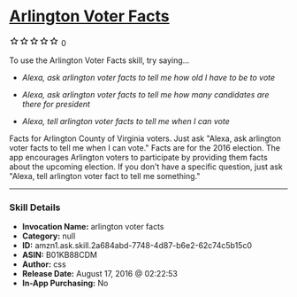 # [Arlington Voter Facts](http://alexa.amazon.com/#skills/amzn1.ask.skill.2a684abd-7748-4d87-b6e2-62c74c5b15c0)
![0 stars](../../images/ic_star_border_black_18dp_1x.png)![0 stars](../../images/ic_star_border_black_18dp_1x.png)![0 stars](../../images/ic_star_border_black_18dp_1x.png)![0 stars](../../images/ic_star_border_black_18dp_1x.png)![0 stars](../../images/ic_star_border_black_18dp_1x.png) 0

To use the Arlington Voter Facts skill, try saying...

* *Alexa, ask arlington voter facts to tell me how old I have to be to vote*

* *Alexa, ask arlington voter facts to tell me how many candidates are there for president*

* *Alexa, tell arlington voter facts to tell me when I can vote*

Facts for Arlington County of Virginia voters. Just ask "Alexa, ask arlington voter facts to tell me when I can vote." Facts are for the 2016 election. The app encourages Arlington voters to participate by providing them facts about the upcoming election. If you don't have a specific question, just ask "Alexa, tell arlington voter fact to tell me something."

***

### Skill Details

* **Invocation Name:** arlington voter facts
* **Category:** null
* **ID:** amzn1.ask.skill.2a684abd-7748-4d87-b6e2-62c74c5b15c0
* **ASIN:** B01KB88CDM
* **Author:** css
* **Release Date:** August 17, 2016 @ 02:22:53
* **In-App Purchasing:** No
